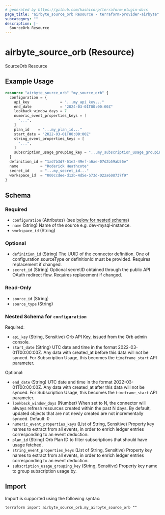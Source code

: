 ```yaml
---
# generated by https://github.com/hashicorp/terraform-plugin-docs
page_title: "airbyte_source_orb Resource - terraform-provider-airbyte"
subcategory: ""
description: |-
  SourceOrb Resource
---
```


# airbyte_source_orb (Resource)

SourceOrb Resource

## Example Usage

```terraform
resource "airbyte_source_orb" "my_source_orb" {
  configuration = {
    api_key              = "...my_api_key..."
    end_date             = "2024-03-01T00:00:00Z"
    lookback_window_days = 7
    numeric_event_properties_keys = [
      "...",
    ]
    plan_id    = "...my_plan_id..."
    start_date = "2022-03-01T00:00:00Z"
    string_event_properties_keys = [
      "...",
    ]
    subscription_usage_grouping_key = "...my_subscription_usage_grouping_key..."
  }
  definition_id = "1ad7b3d7-61e2-49ef-a6ae-07d2b59ab56e"
  name          = "Roderick Heathcote"
  secret_id     = "...my_secret_id..."
  workspace_id  = "000ccdee-d12b-4d5e-b73d-022a608737f9"
}
```

<!-- schema generated by tfplugindocs -->
## Schema

### Required

- `configuration` (Attributes) (see [below for nested schema](#nestedatt--configuration))
- `name` (String) Name of the source e.g. dev-mysql-instance.
- `workspace_id` (String)

### Optional

- `definition_id` (String) The UUID of the connector definition. One of configuration.sourceType or definitionId must be provided. Requires replacement if changed.
- `secret_id` (String) Optional secretID obtained through the public API OAuth redirect flow. Requires replacement if changed.

### Read-Only

- `source_id` (String)
- `source_type` (String)

<a id="nestedatt--configuration"></a>
### Nested Schema for `configuration`

Required:

- `api_key` (String, Sensitive) Orb API Key, issued from the Orb admin console.
- `start_date` (String) UTC date and time in the format 2022-03-01T00:00:00Z. Any data with created_at before this data will not be synced. For Subscription Usage, this becomes the `timeframe_start` API parameter.

Optional:

- `end_date` (String) UTC date and time in the format 2022-03-01T00:00:00Z. Any data with created_at after this data will not be synced. For Subscription Usage, this becomes the `timeframe_start` API parameter.
- `lookback_window_days` (Number) When set to N, the connector will always refresh resources created within the past N days. By default, updated objects that are not newly created are not incrementally synced. Default: 0
- `numeric_event_properties_keys` (List of String, Sensitive) Property key names to extract from all events, in order to enrich ledger entries corresponding to an event deduction.
- `plan_id` (String) Orb Plan ID to filter subscriptions that should have usage fetched.
- `string_event_properties_keys` (List of String, Sensitive) Property key names to extract from all events, in order to enrich ledger entries corresponding to an event deduction.
- `subscription_usage_grouping_key` (String, Sensitive) Property key name to group subscription usage by.

## Import

Import is supported using the following syntax:

```shell
terraform import airbyte_source_orb.my_airbyte_source_orb ""
```

